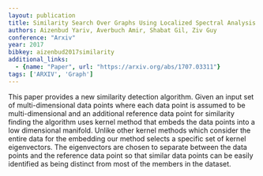 ```yaml
---
layout: publication
title: Similarity Search Over Graphs Using Localized Spectral Analysis
authors: Aizenbud Yariv, Averbuch Amir, Shabat Gil, Ziv Guy
conference: "Arxiv"
year: 2017
bibkey: aizenbud2017similarity
additional_links:
  - {name: "Paper", url: "https://arxiv.org/abs/1707.03311"}
tags: ['ARXIV', 'Graph']
---
```

This paper provides a new similarity detection algorithm. Given an input set of multi-dimensional data points where each data point is assumed to be multi-dimensional and an additional reference data point for similarity finding the algorithm uses kernel method that embeds the data points into a low dimensional manifold. Unlike other kernel methods which consider the entire data for the embedding our method selects a specific set of kernel eigenvectors. The eigenvectors are chosen to separate between the data points and the reference data point so that similar data points can be easily identified as being distinct from most of the members in the dataset.

